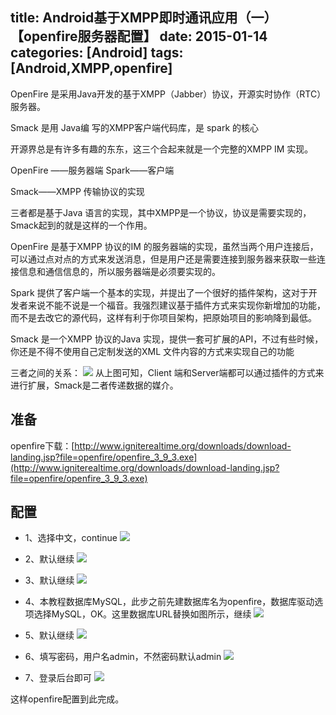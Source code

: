 title: Android基于XMPP即时通讯应用（一）【openfire服务器配置】
date: 2015-01-14 
categories: [Android]
tags: [Android,XMPP,openfire]
---

OpenFire 是采用Java开发的基于XMPP（Jabber）协议，开源实时协作（RTC）服务器。

Smack 是用 Java编 写的XMPP客户端代码库，是 spark 的核心

开源界总是有许多有趣的东东，这三个合起来就是一个完整的XMPP IM 实现。

OpenFire ——服务器端
Spark——客户端

Smack——XMPP 传输协议的实现

<!-- more -->

三者都是基于Java 语言的实现，其中XMPP是一个协议，协议是需要实现的，Smack起到的就是这样的一个作用。

OpenFire 是基于XMPP 协议的IM 的服务器端的实现，虽然当两个用户连接后，可以通过点对点的方式来发送消息，但是用户还是需要连接到服务器来获取一些连接信息和通信信息的，所以服务器端是必须要实现的。

Spark 提供了客户端一个基本的实现，并提出了一个很好的插件架构，这对于开发者来说不能不说是一个福音。我强烈建议基于插件方式来实现你新增加的功能，而不是去改它的源代码，这样有利于你项目架构，把原始项目的影响降到最低。

Smack 是一个XMPP 协议的Java 实现，提供一套可扩展的API，不过有些时候，你还是不得不使用自己定制发送的XML 文件内容的方式来实现自己的功能
 
三者之间的关系：
![](http://wuxiaolong.qiniudn.com/2015-01-14-xchat-0.png)
从上图可知，Client 端和Server端都可以通过插件的方式来进行扩展，Smack是二者传递数据的媒介。


## 准备
openfire下载：[http://www.igniterealtime.org/downloads/download-landing.jsp?file=openfire/openfire_3_9_3.exe](http://www.igniterealtime.org/downloads/download-landing.jsp?file=openfire/openfire_3_9_3.exe)

## 配置

* 1、选择中文，continue
![](http://wuxiaolong.qiniudn.com/2015-01-14-xchat-1.png)

* 2、默认继续
![](http://wuxiaolong.qiniudn.com/2015-01-14-xchat-2.png)

* 3、默认继续
![](http://wuxiaolong.qiniudn.com/2015-01-14-xchat-3.png)

* 4、本教程数据库MySQL，此步之前先建数据库名为openfire，数据库驱动选项选择MySQL，OK。这里数据库URL替换如图所示，继续
![](http://wuxiaolong.qiniudn.com/2015-01-14-xchat-4.png)

* 5、默认继续
![](http://wuxiaolong.qiniudn.com/2015-01-14-xchat-5.png)

* 6、填写密码，用户名admin，不然密码默认admin
![](http://wuxiaolong.qiniudn.com/2015-01-14-xchat-6.png)

* 7、登录后台即可
![](http://wuxiaolong.qiniudn.com/2015-01-14-xchat-7.png)

这样openfire配置到此完成。



